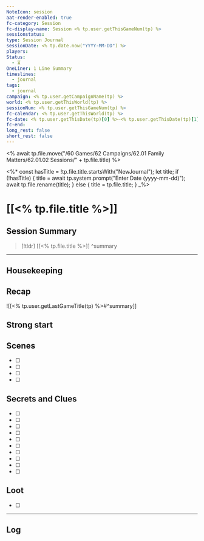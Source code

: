 ```yaml
---
NoteIcon: session
aat-render-enabled: true
fc-category: Session
fc-display-name: Session <% tp.user.getThisGameNum(tp) %>
sessionstatus:
type: Session Journal
sessionDate: <% tp.date.now("YYYY-MM-DD") %>
players:
Status:
  - ⏳
OneLiner: 1 Line Summary
timeslines:
  - journal
tags:
  - journal
campaign: <% tp.user.getCampaignName(tp) %>
world: <% tp.user.getThisWorld(tp) %>
sessionNum: <% tp.user.getThisGameNum(tp) %>
fc-calendar: <% tp.user.getThisWorld(tp) %>
fc-date: <% tp.user.getThisDate(tp)[0] %>-<% tp.user.getThisDate(tp)[1] %>-<% tp.user.getThisDate(tp)[2] %>
fc-end:
long_rest: false
short_rest: false
---
```


<% await tp.file.move("/60 Games/62 Campaigns/62.01 Family Matters/62.01.02 Sessions/" + tp.file.title) %>

<%*
const hasTitle = !tp.file.title.startsWith("NewJournal");
let title;
if (!hasTitle) {
	title = await tp.system.prompt("Enter Date (yyyy-mm-dd)");
	await tp.file.rename(title);
} else {
	title = tp.file.title;
}
_%>

# [[<% tp.file.title %>]]

## Session Summary

> [!tldr] [[<% tp.file.title %>]]
>  ^summary

---

## Housekeeping



## Recap

![[<% tp.user.getLastGameTitle(tp) %>#^summary]]

## Strong start

> 

## Scenes

- [ ] 
- [ ] 
- [ ] 
- [ ] 

## Secrets and Clues

- [ ] 
- [ ] 
- [ ] 
- [ ] 
- [ ] 
- [ ] 
- [ ] 
- [ ] 
- [ ] 
- [ ] 

## Loot

- [ ] 

---

## Log

